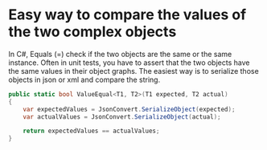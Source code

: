 # Easy way to compare the values of the two complex objects

In C\#, Equals \(=\) check if the two objects are the same or the same instance. Often in unit tests,  you have to assert that the two objects have the same values in their object graphs. The easiest way is to serialize those objects in json or xml and compare the string.

```csharp
public static bool ValueEqual<T1, T2>(T1 expected, T2 actual)
{
    var expectedValues = JsonConvert.SerializeObject(expected);
    var actualValues = JsonConvert.SerializeObject(actual);

    return expectedValues == actualValues;
}
```

